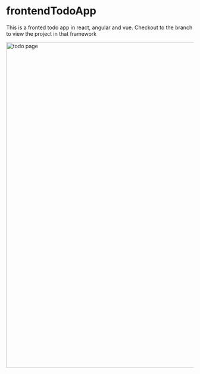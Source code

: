 # frontendTodoApp
This is a fronted todo app in react, angular and vue. Checkout to the branch to view the project in that framework



<img width="875" alt="todo page" src="https://github.com/dennisiluma/frontendTodoApp/assets/64640469/b33aa896-58d1-44cd-b0ac-ca67efafa60d">
